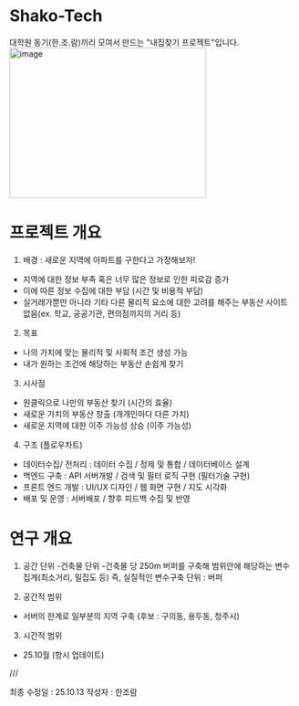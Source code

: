 # Shako-Tech
대학원 동기(한.조.람)끼리 모여서 만드는 "내집찾기 프로젝트"입니다.
<img width="345" height="263" alt="image" src="https://github.com/user-attachments/assets/615ce7ee-5800-4786-89d0-eb7b339e925e" />

# 프로젝트 개요 

1) 배경 : 새로운 지역에 아파트를 구한다고 가정해보자!
- 지역에 대한 정보 부족 혹은 너무 많은 정보로 인한 피로감 증가
- 이에 따른 정보 수집에 대한 부담 (시간 및 비용적 부담) 
- 실거래가뿐만 아니라 기타 다른 물리적 요소에 대한 고려를 해주는 부동산 사이트 없음(ex. 학교, 공공기관, 편의점까지의 거리 등)

2) 목표
- 나의 가치에 맞는 물리적 및 사회적 조건 생성 가능
- 내가 원하는 조건에 해당하는 부동산 손쉽게 찾기
 
3) 시사점
- 원클릭으로 나만의 부동산 찾기 (시간의 효율) 
- 새로운 가치의 부동산 창출 (개개인마다 다른 가치)  
- 새로운 지역에 대한 이주 가능성 상승 (이주 가능성)

4) 구조 (플로우차트)
- 데이터수집/ 전처리 : 데이터 수집 / 정제 및 통합 / 데이터베이스 설계
- 백엔드 구축 : API 서버개발 / 검색 및 필터 로직 구현 (필터기술 구현)
- 프론트 엔드 개발 : UI/UX 디자인 / 웹 화면 구현 / 지도 시각화
- 배포 및 운영 : 서버배포  / 향후 피드백 수집 및 반영 


# 연구 개요 
1) 공간 단위
-건축물 단위
-건축물 당 250m 버퍼를 구축해 범위안에 해당하는 변수 집계(최소거리, 밀집도 등)
 즉, 실질적인 변수구축 단위 : 버퍼
    
2) 공간적 범위
- 서버의 한계로 일부분의 지역 구축 (후보 : 구의동, 용두동, 청주시)
         
3) 시간적 범위
- 25.10월 (항시 업데이트)  




///

최종 수정일 : 25.10.13
작성자 : 한조람 
